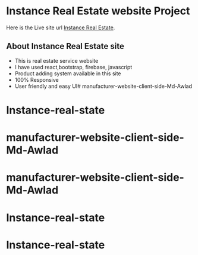 # Instance Real Estate website Project

Here is the Live site url [Instance Real Estate](https://instance-realestate.web.app/).

## About Instance Real Estate site
- This is real estate service website
- I have used react,bootstrap, firebase, javascript
- Product adding system available in this site
- 100% Responsive
- User friendly and easy UI# manufacturer-website-client-side-Md-Awlad
# Instance-real-state
# manufacturer-website-client-side-Md-Awlad
# manufacturer-website-client-side-Md-Awlad
# Instance-real-state
# Instance-real-state
